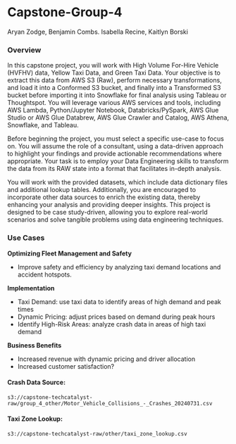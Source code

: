 # Capstone-Group-4
Aryan Zodge, Benjamin Combs. Isabella Recine, Kaitlyn Borski

### Overview
In this capstone project, you will work with High Volume For-Hire Vehicle (HVFHV) data, Yellow Taxi Data, and Green Taxi Data. Your objective is to extract this data from AWS S3 (Raw), perform necessary transformations, and load it into a Conformed S3 bucket, and finally into a Transformed S3 bucket before importing it into Snowflake for final analysis using Tableau or Thoughtspot. You will leverage various AWS services and tools, including AWS Lambda, Python/Jupyter Notebook, Databricks/PySpark, AWS Glue Studio or AWS Glue Databrew, AWS Glue Crawler and Catalog, AWS Athena, Snowflake, and Tableau.

Before beginning the project, you must select a specific use-case to focus on. You will assume the role of a consultant, using a data-driven approach to highlight your findings and provide actionable recommendations where appropriate. Your task is to employ your Data Engineering skills to transform the data from its RAW state into a format that facilitates in-depth analysis.

You will work with the provided datasets, which include data dictionary files and additional lookup tables. Additionally, you are encouraged to incorporate other data sources to enrich the existing data, thereby enhancing your analysis and providing deeper insights. This project is designed to be case study-driven, allowing you to explore real-world scenarios and solve tangible problems using data engineering techniques.

### Use Cases
**Optimizing Fleet Management and Safety**
 - Improve safety and efficiency by analyzing taxi demand locations and accident hotspots.
 
**Implementation**
- Taxi Demand: use taxi data to identify areas of high demand and peak times
- Dynamic Pricing: adjust prices based on demand during peak hours
- Identify High-Risk Areas: analyze crash data in areas of high taxi demand
 
**Business Benefits**
- Increased revenue with dynamic pricing and driver allocation
- Increased customer satisfaction?

#### Crash Data Source: 
```
s3://capstone-techcatalyst-raw/group_4_other/Motor_Vehicle_Collisions_-_Crashes_20240731.csv
```
#### Taxi Zone Lookup:
```
s3://capstone-techcatalyst-raw/other/taxi_zone_lookup.csv
```
